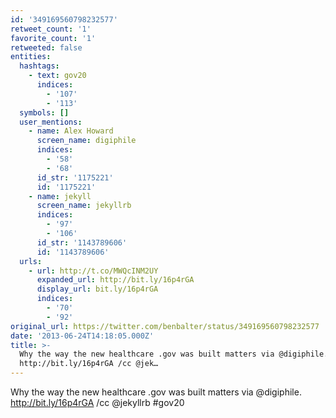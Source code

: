 ```yaml
---
id: '349169560798232577'
retweet_count: '1'
favorite_count: '1'
retweeted: false
entities:
  hashtags:
    - text: gov20
      indices:
        - '107'
        - '113'
  symbols: []
  user_mentions:
    - name: Alex Howard
      screen_name: digiphile
      indices:
        - '58'
        - '68'
      id_str: '1175221'
      id: '1175221'
    - name: jekyll
      screen_name: jekyllrb
      indices:
        - '97'
        - '106'
      id_str: '1143789606'
      id: '1143789606'
  urls:
    - url: http://t.co/MWQcINM2UY
      expanded_url: http://bit.ly/16p4rGA
      display_url: bit.ly/16p4rGA
      indices:
        - '70'
        - '92'
original_url: https://twitter.com/benbalter/status/349169560798232577
date: '2013-06-24T14:18:05.000Z'
title: >-
  Why the way the new healthcare .gov was built matters via @digiphile.
  http://bit.ly/16p4rGA /cc @jek…
---
```


Why the way the new healthcare .gov was built matters via @digiphile. http://bit.ly/16p4rGA /cc @jekyllrb #gov20